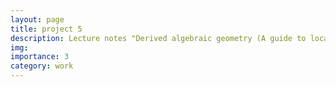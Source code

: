 ```yaml
---
layout: page
title: project 5
description: Lecture notes "Derived algebraic geometry (A guide to local models for shifted symplectic structures)"
img: 
importance: 3
category: work
---
```




